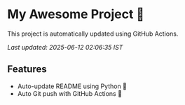 # My Awesome Project 🚀

This project is automatically updated using GitHub Actions.

_Last updated: 2025-06-12 02:06:35 IST_

## Features
- Auto-update README using Python 🐍
- Auto Git push with GitHub Actions 🤖
